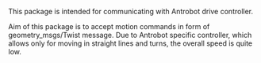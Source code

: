This package is intended for communicating with Antrobot drive controller.

Aim of this package is to accept motion commands in form of geometry_msgs/Twist message. Due to Antrobot specific controller, which allows only for moving in straight lines and turns, the overall speed is quite low.